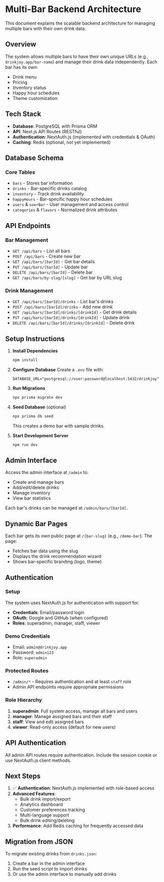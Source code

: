 # Multi-Bar Backend Architecture

This document explains the scalable backend architecture for managing multiple bars with their own drink data.

## Overview

The system allows multiple bars to have their own unique URLs (e.g., `drinkjoy.app/bar-name`) and manage their drink data independently. Each bar has its own:
- Drink menu
- Pricing
- Inventory status
- Happy hour schedules
- Theme customization

## Tech Stack

- **Database**: PostgreSQL with Prisma ORM
- **API**: Next.js API Routes (RESTful)
- **Authentication**: NextAuth.js (implemented with credentials & OAuth)
- **Caching**: Redis (optional, not yet implemented)

## Database Schema

### Core Tables
- `bars` - Stores bar information
- `drinks` - Bar-specific drinks catalog
- `inventory` - Track drink availability
- `happyHours` - Bar-specific happy hour schedules
- `users` & `userBar` - User management and access control
- `categories` & `flavors` - Normalized drink attributes

## API Endpoints

### Bar Management
- `GET /api/bars` - List all bars
- `POST /api/bars` - Create new bar
- `GET /api/bars/[barId]` - Get bar details
- `PUT /api/bars/[barId]` - Update bar
- `DELETE /api/bars/[barId]` - Delete bar
- `GET /api/bars/by-slug/[slug]` - Get bar by URL slug

### Drink Management
- `GET /api/bars/[barId]/drinks` - List bar's drinks
- `POST /api/bars/[barId]/drinks` - Add new drink
- `GET /api/bars/[barId]/drinks/[drinkId]` - Get drink details
- `PUT /api/bars/[barId]/drinks/[drinkId]` - Update drink
- `DELETE /api/bars/[barId]/drinks/[drinkId]` - Delete drink

## Setup Instructions

1. **Install Dependencies**
   ```bash
   npm install
   ```

2. **Configure Database**
   Create a `.env` file with:
   ```
   DATABASE_URL="postgresql://user:password@localhost:5432/drinkjoy"
   ```

3. **Run Migrations**
   ```bash
   npx prisma migrate dev
   ```

4. **Seed Database** (optional)
   ```bash
   npx prisma db seed
   ```
   This creates a demo bar with sample drinks.

5. **Start Development Server**
   ```bash
   npm run dev
   ```

## Admin Interface

Access the admin interface at `/admin` to:
- Create and manage bars
- Add/edit/delete drinks
- Manage inventory
- View bar statistics

Each bar's drinks can be managed at `/admin/bars/[barId]`.

## Dynamic Bar Pages

Each bar gets its own public page at `/{bar-slug}` (e.g., `/demo-bar`). The page:
- Fetches bar data using the slug
- Displays the drink recommendation wizard
- Shows bar-specific branding (logo, theme)

## Authentication

### Setup
The system uses NextAuth.js for authentication with support for:
- **Credentials**: Email/password login
- **OAuth**: Google and GitHub (when configured)
- **Roles**: superadmin, manager, staff, viewer

### Demo Credentials
- Email: `admin@drinkjoy.app`
- Password: `admin123`
- Role: `superadmin`

### Protected Routes
- `/admin/*` - Requires authentication and at least `staff` role
- Admin API endpoints require appropriate permissions

### Role Hierarchy
1. **superadmin**: Full system access, manage all bars and users
2. **manager**: Manage assigned bars and their staff
3. **staff**: View and edit assigned bars
4. **viewer**: Read-only access (default for new users)

## API Authentication
All admin API routes require authentication. Include the session cookie or use NextAuth.js client methods.

## Next Steps

1. ✅ **Authentication**: NextAuth.js implemented with role-based access
2. **Advanced Features**:
   - Bulk drink import/export
   - Analytics dashboard
   - Customer preferences tracking
   - Multi-language support
   - Bulk drink editing/deleting
3. **Performance**: Add Redis caching for frequently accessed data

## Migration from JSON

To migrate existing drinks from `drinks.json`:
1. Create a bar in the admin interface
2. Run the seed script to import drinks
3. Or use the admin interface to manually add drinks